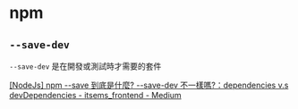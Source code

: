 # npm

## `--save-dev`

`--save-dev` 是在開發或測試時才需要的套件

[[NodeJs] npm --save 到底是什麼? --save-dev 不一樣嗎?：dependencies v.s devDependencies - itsems_frontend - Medium](https://medium.com/itsems-frontend/nodejs-npm-dependencies-devdependencies-8934f641c8ef)



